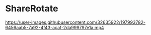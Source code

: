 # ShareRotate

https://user-images.githubusercontent.com/32635922/197993782-6456aab5-7a92-4f43-acaf-2da999797e1a.mp4

